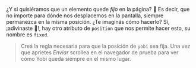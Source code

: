 ¿Y si quisiéramos que un elemento quede _fijo_ en la página? :round_pushpin: Es decir, que no importe para dónde nos desplacemos en la pantalla, siempre permanezca en la misma posición. ¿Te imaginás cómo hacerlo? Sí, ¡adivinaste :raised_hands:!, hay otro atributo de `position` que nos permite hacer esto, su nombre es `fixed`.

> Creá la regla necesaria para que la posición de `yobi` sea fija. Una vez que aprietes _Enviar_ scrollea en el navegador de prueba para ver cómo Yobi queda siempre en el mismo lugar.
